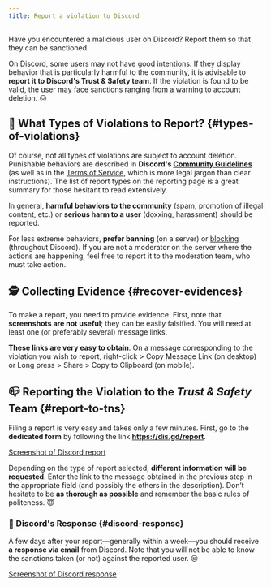 ```yaml
---
title: Report a violation to Discord
---
```


Have you encountered a malicious user on Discord? Report them so that they can be sanctioned.

On Discord, some users may not have good intentions. If they display behavior that is particularly harmful to the community, it is advisable to **report it to Discord's Trust & Safety team**. If the violation is found to be valid, the user may face sanctions ranging from a warning to account deletion. 😖 

## 🧐 What Types of Violations to Report? {#types-of-violations}

Of course, not all types of violations are subject to account deletion. Punishable behaviors are described in **Discord's [Community Guidelines](https://discord.com/guidelines)** (as well as in the [Terms of Service](https://discord.com/terms), which is more legal jargon than clear instructions). The list of report types on the reporting page is a great summary for those hesitant to read extensively.

In general, **harmful behaviors to the community** (spam, promotion of illegal content, etc.) or **serious harm to a user** (doxxing, harassment) should be reported.

For less extreme behaviors, **prefer banning** (on a server) or [blocking](https://support.discordapp.com/hc/en-us/articles/217916488-Blocking-and-Privacy-Settings) (throughout Discord). If you are not a moderator on the server where the actions are happening, feel free to report it to the moderation team, who must take action.

## 🕵️ Collecting Evidence {#recover-evidences}

To make a report, you need to provide evidence. First, note that **screenshots are not useful**; they can be easily falsified. You will need at least one (or preferably several) message links.

**These links are very easy to obtain**. On a message corresponding to the violation you wish to report, right-click > Copy Message Link (on desktop) or Long press > Share > Copy to Clipboard (on mobile).

## 📪 Reporting the Violation to the _Trust & Safety_ Team {#report-to-tns}

Filing a report is very easy and takes only a few minutes. First, go to the **dedicated form** by following the link **https://dis.gd/report**.

[Screenshot of Discord report](../../../../en/docusaurus-plugin-content-docs/version-3.2.0/assets/discord-report.png)

Depending on the type of report selected, **different information will be requested**. Enter the link to the message obtained in the previous step in the appropriate field (and possibly the others in the description). Don’t hesitate to be **as thorough as possible** and remember the basic rules of politeness. 😇 

### 📨 Discord's Response {#discord-response}

A few days after your report—generally within a week—you should receive **a response via email** from Discord. Note that you will not be able to know the sanctions taken (or not) against the reported user. 😒

[Screenshot of Discord response](../../../../en/docusaurus-plugin-content-docs/version-3.2.0/assets/discord-reply.png)